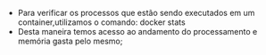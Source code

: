 * Para verificar os processos que estão sendo executados em um container,utilizamos o comando: docker stats
* Desta maneira temos acesso ao andamento do processamento e memória gasta pelo mesmo;